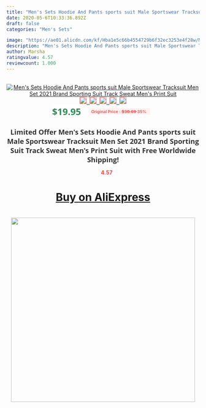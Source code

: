 ```yaml
---
title: "Men's Sets Hoodie And Pants sports suit Male Sportswear Tracksuit Men Set 2021 Brand Sporting Suit Track Sweat Men's Print Suit"
date: 2020-05-6T10:33:36.892Z
draft: false
categories: "Men's Sets"

image: "https://ae01.alicdn.com/kf/Hba1e5c66b4554729b6f32ec3253e4f28w/Men-s-Sets-Hoodie-And-Pants-sports-suit-Male-Sportswear-Tracksuit-Men-Set-2021-Brand-Sporting.jpg"
description: "Men's Sets Hoodie And Pants sports suit Male Sportswear Tracksuit Men Set 2021 Brand Sporting Suit Track Sweat Men's Print Suit"
author: Marsha
ratingvalue: 4.57
reviewcount: 1.000
---
```

<br>
<div style="text-align: center;">
<a href="https://s.click.aliexpress.com/e/_AqDZa9" target="_blank" rel="nofollow noopener noreferrer"><img alt="Men's Sets Hoodie And Pants sports suit Male Sportswear Tracksuit Men Set 2021 Brand Sporting Suit Track Sweat Men's Print Suit" class="magnifier-image" src="https://ae01.alicdn.com/kf/Hba1e5c66b4554729b6f32ec3253e4f28w/Men-s-Sets-Hoodie-And-Pants-sports-suit-Male-Sportswear-Tracksuit-Men-Set-2021-Brand-Sporting.jpg_640x640.jpg">
<br>
<img style="border:1px solid salmon" src="https://ae01.alicdn.com/kf/Hba1e5c66b4554729b6f32ec3253e4f28w/Men-s-Sets-Hoodie-And-Pants-sports-suit-Male-Sportswear-Tracksuit-Men-Set-2021-Brand-Sporting.jpg_120x120.jpg">&nbsp;&nbsp;<img style="border:1px solid salmon" src="https://ae01.alicdn.com/kf/H940c9bc49dab4af789bb8949e4f740a2H/Men-s-Sets-Hoodie-And-Pants-sports-suit-Male-Sportswear-Tracksuit-Men-Set-2021-Brand-Sporting.jpg_120x120.jpg">&nbsp;&nbsp;<img style="border:1px solid salmon" src="https://ae01.alicdn.com/kf/He2f8917f3b634118a20114cc783877ca1/Men-s-Sets-Hoodie-And-Pants-sports-suit-Male-Sportswear-Tracksuit-Men-Set-2021-Brand-Sporting.jpg_120x120.jpg">&nbsp;&nbsp;<img style="border:1px solid salmon" src="https://ae01.alicdn.com/kf/H71f887eeda5f418fa63719eea9a937d7w/Men-s-Sets-Hoodie-And-Pants-sports-suit-Male-Sportswear-Tracksuit-Men-Set-2021-Brand-Sporting.jpg_120x120.jpg">&nbsp;&nbsp;<img style="border:1px solid salmon" src="https://ae01.alicdn.com/kf/H557508a832324fadbcb03d82d8725fd38/Men-s-Sets-Hoodie-And-Pants-sports-suit-Male-Sportswear-Tracksuit-Men-Set-2021-Brand-Sporting.jpg_120x120.jpg"></a></div><br0>
<div style="text-align: center;"><span style="background-color: white; border: 0px; box-sizing: border-box; color: seagreen; display: inline-block; font-family: &quot;open sans&quot; , &quot;arial&quot; , &quot;helvetica&quot; , sans-serif , &quot;heiti&quot;; font-size: 24px; font-stretch: inherit; font-weight: 700; line-height: inherit; margin: 0px 10px 0px 0px; padding: 0px; vertical-align: middle;">$19.95 </span>
<span style="background: rgb(255 , 241 , 241); border-radius: 3px; border: 0px; box-sizing: border-box; color: #ff4747; display: inline-block; font-family: inherit; font-size: 12px; font-stretch: inherit; font-style: inherit; font-variant: inherit; font-weight: 600; line-height: inherit; margin: 0px; padding: 2px 5px; transform: scale(0.9); vertical-align: middle;">Original Price : <b style="text-decoration: line-through;">$30.69 </b> 35%&nbsp;&nbsp;</span></div>
<h1 style="color: #333333; display: inline-block; font-family: &quot;open sans&quot; , &quot;arial&quot; , &quot;helvetica&quot; , sans-serif , &quot;heiti&quot;; font-size: 18px; font-stretch: inherit; font-weight: 700; text-align: center;">Limited Offer Men's Sets Hoodie And Pants sports suit Male Sportswear Tracksuit Men Set 2021 Brand Sporting Suit Track Sweat Men's Print Suit with Free Worldwide Shipping!</h1>
<div style="color: #ff4747; text-align: center;">
<img src="https://4.bp.blogspot.com/-M0ZcTcb-5uY/XleCXlxnR4I/AAAAAAAAAEc/OrjgMkXV1oMQFaCRZj5HQwOCBcu3w1FegCPcBGAYYCw/s1600/star.png" style="height: 15px;">&nbsp;<b>4.57</b></div>
<div class="button_cont" align="center"><a class="buynow_a" href="https://s.click.aliexpress.com/e/_AqDZa9" target="_blank" rel="nofollow noopener noreferrer"><H1>Buy on AliExpress</H1></a></div><br>
<div class="separator" style="clear: both; text-align: center;">
<img src="https://lh3.googleusercontent.com/-pTy5HemUv9M/XlePHvY0dAI/AAAAAAAAAE4/0nX5iRUoIWY8eMW9Dpxeirr157OZliDIgCLcBGAsYHQ/s1600/badge.gif" width="480">
</div>
